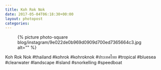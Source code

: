 ```yaml
---
title: Koh Rok Nok
date: 2017-05-04T06:18:30+00:00
layout: photopost
categories:
---
```


<figure class="photo photo--square">
  {% picture photo-square blog/instagram/9e022de0b969d0909d700ed7365664c3.jpg alt="" %}
</figure>

Koh Rok Nok
#thailand #kohrok #kohroknok #ประเทศไทย #tropical #bluesea #clearwater #landscape #island #snorkelling #speedboat
